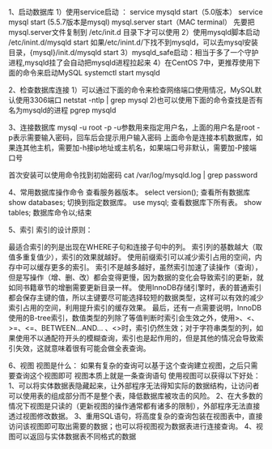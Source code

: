 1、启动数据库
1）使用service启动 ：
service mysqld start（5.0版本）
service mysql start (5.5.7版本是mysql)
mysql.server start（MAC terminal）
先要把 mysql.server文件复制到 /etc/init.d 目录下才可以使用
2）使用mysqld脚本启动
/etc/inint.d/mysqld start
如果/etc/inint.d/下找不到mysqld，可以去mysql安装目录，{mysql}/init.d/mysqld start
3）mysqld_safe启动：相当于多了一个守护进程,mysqld挂了会自动把mysqld进程拉起来
4）在CentOS 7中，更推荐使用下面的命令来启动MySQL
systemctl start mysqld

2、检查数据库连接
1）可以通过下面的命令来检查网络端口使用情况，MySQL默认使用3306端口
netstat -ntlp | grep mysql
2)也可以使用下面的命令查找是否有名为mysqld的进程
pgrep mysqld


3、连接数据库
mysql -u root -p
-u参数用来指定用户名，上面的用户名是root
-p表示需要输入密码，回车后会提示用户输入密码
上面命令是连接本机数据库，如果连其他主机，需要加-h接ip地址或主机名，如果端口号非默认，需要加-P接端口号

首次安装可以使用命令找到初始密码
cat /var/log/mysqld.log | grep password

4、常用数据库操作命令
查看服务器版本。
select version();
查看所有数据库
show databases;
切换到指定数据库。
use mysql;
查看数据库下所有表。
show tables;
数据库命令以;结束

5、索引
索引的设计原则：

最适合索引的列是出现在WHERE子句和连接子句中的列。
索引列的基数越大（取值多重复值少），索引的效果就越好。
使用前缀索引可以减少索引占用的空间，内存中可以缓存更多的索引。
索引不是越多越好，虽然索引加速了读操作（查询），但是写操作（增、删、改）都会变得更慢，因为数据的变化会导致索引的更新，就如同书籍章节的增删需要更新目录一样。
使用InnoDB存储引擎时，表的普通索引都会保存主键的值，所以主键要尽可能选择较短的数据类型，这样可以有效的减少索引占用的空间，利用提升索引的缓存效果。
最后，还有一点需要说明，InnoDB使用的B-tree索引，数值类型的列除了等值判断时索引会生效之外，使用>、<、>=、<=、BETWEEN...AND... 、<>时，索引仍然生效；对于字符串类型的列，如果使用不以通配符开头的模糊查询，索引也是起作用的，但是其他的情况会导致索引失效，这就意味着很有可能会做全表查询。

6、视图
视图是什么：
如果有复杂的查询可以基于这个查询建立视图，之后只需要查询这个视图即可
视图本质上就是一条查询语句
使用视图可以获得以下好处：
1、可以将实体数据表隐藏起来，让外部程序无法得知实际的数据结构，让访问者可以使用表的组成部分而不是整个表，降低数据库被攻击的风险。
2、在大多数的情况下视图是只读的（更新视图的操作通常都有诸多的限制），外部程序无法直接透过视图修改数据。
3、重用SQL语句，将高度复杂的查询包装在视图表中，直接访问该视图即可取出需要的数据；也可以将视图视为数据表进行连接查询。
4、视图可以返回与实体数据表不同格式的数据


